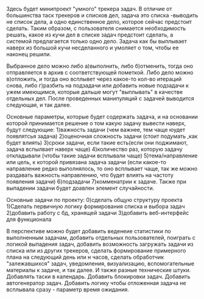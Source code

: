 Здесь будет минипроект "умного" трекера задач. В отличие от большинства таск трекеров и списков дел, задача это списка -выводить не список дела, а одно единственное дело, которое сейчас предстоит сделать. Таким образом, с пользователя снимается необходимость решать, какое из кучи дел в списке задач предстоит сделать, а системой предлагается только одно дело. Задача как бы выплывает наверх из большой кучи несделанного и умоляет о том, чтобы ее наконец решили.

Выбранное дело можно либо а)выполнить, либо б)отменить, тогда оно отправляется в архив с соответствующей пометкой. Либо дело можно в)отложить, и тогда оно всплывет через какое-то кол-во итераций снова, либо г)разбить на подзадачи или добавить новые подзадачи к ужем имеющимся, которые дальше могут "выплывать" в качестве отдельных дел. После проведенных манипуляций с задачей выводится следующая, и так далее.

Основные параметры, которые будет содержать задача, и на основании которой принимается решение о том какую задачу вывести наверх, будут следующие: 1)важность задачи (чем важнее, тем чаще юудет появлятсья задача) 2)оценочная сложность задачи (стоит подумать ,как будет влиять) 3)сроки задачи, если такие есть(если они поджимают, задача вспылвает наверх чаще) 4)количество раз, которую задачу откладывали (чтобы такие задачи всплывали чаще) 5)тема/направление или цель, к которой привязана задача задачи (если какое-то направление редко выполнялось, то оно всплывает чаще, так же можно раздавать важность направлению, что будет влиять на частоту появления задачи) 6)подзадачи 7)комменатрии к задаче. Также при выпадении задачи будет доавлен элемент случайности.

Основные задачи по проекту:
0)сделать общую структуру проекта
1)Сделать первичную логику формирования списка и выбора задач
2)добавить работу с бд, хранящей задачи
3)добавить веб-интерфейс для функционала

В перспективе можно будет добавить веденеие статистики по выполненным задачам, добавить отдельных пользователей, поиграть с логикой выпадения задач, добавить возможность загружать задачи из списка или из других трекеров, сделать формирование примерного плана на следующий день или н часов, сделать обработчик "залежавшихся" задач, уведомления, визуализацию, вспомогательные материалы к задаче, и так далее. И также разные технические штуки. Добавлять таски в календарь. Добавить блокировки задач. Добавить автогенератор задач. Добавить логику чтобы отложенная задача не всплывала сразу - параметр время ожидания.
